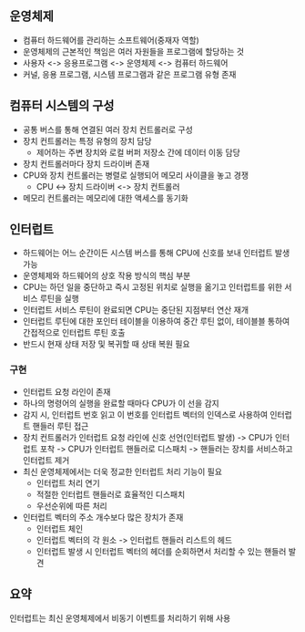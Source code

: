 ## 운영체제
- 컴퓨터 하드웨어를 관리하는 소프트웨어(중재자 역할)
- 운영체제의 근본적인 책임은 여러 자원들을 프로그램에 할당하는 것
- 사용자 <-> 응용프로그램 <-> 운영체제 <-> 컴퓨터 하드웨어
- 커널, 응용 프로그램, 시스템 프로그램과 같은 프로그램 유형 존재

## 컴퓨터 시스템의 구성
- 공통 버스를 통해 연결된 여러 장치 컨트롤러로 구성
- 장치 컨트롤러는 특정 유형의 장치 담당
  - 제어하는 주변 장치와 로컬 버퍼 저장소 간에 데이터 이동 담당
- 장치 컨트롤러마다 장치 드라이버 존재
- CPU와 장치 컨트롤러는 병렬로 실행되어 메모리 사이클을 놓고 경쟁
  - CPU <-> 장치 드라이버 <-> 장치 컨트롤러
- 메모리 컨트롤러는 메모리에 대한 액세스를 동기화

## 인터럽트
- 하드웨어는 어느 순간이든 시스템 버스를 통해 CPU에 신호를 보내 인터럽트 발생 가능
- 운영체제와 하드웨어의 상호 작용 방식의 핵심 부분
- CPU는 하던 일을 중단하고 즉시 고정된 위치로 실행을 옮기고 인터럽트를 위한 서비스 루틴을 실행
- 인터럽트 서비스 루틴이 완료되면 CPU는 중단된 지점부터 연산 재개
- 인터럽트 루틴에 대한 포인터 테이블을 이용하여 중간 루틴 없이, 테이블블 통하여 간접적으로 인터럽트 루틴 호출
- 반드시 현재 상태 저장 및 복귀할 때 상태 복원 필요

### 구현
- 인터럽트 요청 라인이 존재
- 하나의 명령어의 실행을 완료할 때마다 CPU가 이 선을 감지
- 감지 시, 인터럽트 번호 읽고 이 번호를 인터럽트 벡터의 인덱스로 사용하여 인터럽트 핸들러 루틴 접근
- 장치 컨트롤러가 인터럽트 요청 라인에 신호 선언(인터럽트 발생) -> CPU가 인터럽트 포착 -> CPU가 인터럽트 핸들러로 디스패치 -> 핸들러는 장치를 서비스하고 인터럽트 제거
- 최신 운영체제에서는 더욱 정교한 인터럽트 처리 기능이 필요
  - 인터럽트 처리 연기
  - 적절한 인터럽트 핸들러로 효율적인 디스패치
  - 우선순위에 따른 처리
- 인터럽트 벡터의 주소 개수보다 많은 장치가 존재
  - 인터럽트 체인
  - 인터럽트 벡터의 각 원소 -> 인터럽트 핸들러 리스트의 헤드
  - 인터럽트 발생 시 인터럽트 벡터의 헤더를 순회하면서 처리할 수 있는 핸들러 발견
 
## 요약
인터럽트는 최신 운영체제에서 비동기 이벤트를 처리하기 위해 사용
